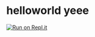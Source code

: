 # helloworld yeee
[![Run on Repl.it](https://repl.it/badge/github/Sam-1110/helloworld)](https://repl.it/github/Sam-1110/helloworld)